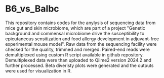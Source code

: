 # B6_vs_Balbc
This repository contains codes for the anylysis of sequencing data from mice gut and skin microbiome, which are part of a project "Genetic background and commensal microbiome drive the susceptibility to epicutaneous sensitization and food allergy development in adjuvant-free experimental mouse model". Raw data from the sequencing facility were checked for the quality, trimmed and merged. Paired-end reads were demultiplexed using custom R script available in github repository. Demultiplexed data were than uploaded to Qiime2 version 2024.2 and further processed. Beta diveristy plots were generated and the outputs were used for visualization in R.
